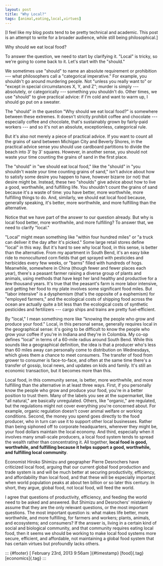 ```yaml
---
layout: post
title: "Why Local?"
tags: [animal,eating,local,virtues]
---
```



\[I feel like my blog posts tend to be pretty technical and academic. This post is an attempt to write for a broader audience, while still being philosophical.\]

Why should we eat local food?

To answer the question, we need to start by clarifying it. "Local" is tricky, so we're going to come back to it. Let's start with the "should."

We sometimes use "should" to name an absolute requirement or prohibition --- what philosophers call a "categorical imperative." For example, you shouldn't go around murdering people. Not "unless you really want to" or "except in special circumstances X, Y, and Z"; murder is simply --- absolutely, or categorically --- something you shouldn't do. Other times, we use "should" to give practical advice: if I'm cold and want to warm up, I should go put on a sweater.

The "should" in the question "Why should we eat local food?" is somewhere between these extremes. It doesn't strictly prohibit coffee and chocolate --- especially coffee and chocolate, that's sustainably grown by fairly-paid workers --- and so it's not an absolute, exceptionless, categorical rule.

But it's also not merely a piece of practical advice. If you want to count all the grains of sand between Michigan City and Beverly Shores, in the practical advice sense you should use cardboard partitions to divide the beach into 3' by 3' squares. However, in another sense, you should not waste your time counting the grains of sand in the first place.

The "should" in "we should eat local food," like the "should" in "you shouldn't waste your time counting grains of sand," isn't advice about how to satisfy some desire you happen to have, however bizarre (or not) that desire might be. Instead, these two "shoulds" give advice about how to live a good, worthwhile, and fulfilling life. You shouldn't count the grains of sand because it's a waste of time: you have better, more worthwhile, more fulfilling things to do. And, similarly, we should eat local food because, generally speaking, it's better, more worthwhile, and more fulfilling than the alternative.

Notice that we have part of the answer to our question already. But why is local food better, more worthwhile, and more fulfilling? To answer that, we need to clarify "local."

"Local" might mean something like "within four hundred miles" or "a truck can deliver it the day after it's picked." Some large retail stores define "local" in this way. But it's hard to see why local food, in this sense, is better than the alternative. From my apartment in South Bend, it's an easy bike ride to monocultured corn fields that get sprayed with pesticides and herbicides every few weeks, or "barns" filled with hundreds of hogs. Meanwhile, somewhere in China (though fewer and fewer places each year), there's a peasant farmer raising a diverse group of plants and animals, using methods that have kept her land healthy and productive for a few thousand years. It's true that the peasant's farm is more labor intensive, and getting her food to my plate involves some significant food miles. But "labor intensive" is a dysphemism (that's the opposite of a euphemism) for "employed farmers," and the ecological costs of shipping food across the ocean are actually quite a bit less than the ecological costs of synthetic pesticides and fertilizers --- cargo ships and trains are pretty fuel-efficient.

By "local," I mean something more like "knowing the people who grow and produce your food." Local, in this personal sense, generally requires local in the geographical sense: it's going to be difficult to know the people who grow your coffee if you're in Indiana and they're in Colombia. My co-op defines "local" in terms of a 60-mile radius around South Bend. While this sounds like a geographical definition, the idea is that a producer who's less than 60 miles away can personally come to distribution on Wednesdays, which gives them a chance to meet consumers. The transfer of food from grower to consumer is face-to-face, and often at the same time there's a transfer of gossip, local news, and updates on kids and family. It's still an economic transaction, but it becomes more than this.

Local food, in this community sense, is better, more worthwhile, and more fulfilling than the alternative in at least three ways. First, if you personally know the people who grow and produce your food, you're in a better position to trust them. Many of the labels you see at the supermarket, like "all natural," are basically unregulated. Others, like "organic," are regulated, but the regulations might not cover everything you're concerned about. For example, organic regulation doesn't cover animal welfare or working conditions. Second, the money you spend goes directly to the food producer, who in turn can use it to support other local businesses. Rather than being siphoned off to corporate headquarters, wherever they might be, your food dollars maintain the local economy. And third, especially when it involves many small-scale producers, a local food system tends to spread the wealth rather than concentrating it. All together, **local food is good, worthwhile, and fulfilling because it helps support a good, worthwhile, and fulfilling local community**.

Economist Hiroko Shimizu and geographer Pierre Desrochers have criticized local food, arguing that our current global food production and trade system is and will be much better at securing productivity, efficiency, and affordability than local food, and that these will be especially important when world population peaks at about ten billion or so later this century. In short, they argue, global food, not local food, will feed the world.

I agree that questions of productivity, efficiency, and feeding the world need to be asked and answered. But Shimizu and Desrochers' mistakenly assume that they are the only relevant questions, or the most important questions. The most important question is: what makes life better, more worthwhile, and more fulfilling, for farmers and workers; plants, animals, and ecosystems; and consumers? If the answer is, living in a certain kind of social and biological community, and that community requires eating local food, then it seems we should be working to make local food systems more secure, efficient, and affordable, not maintaining a global food system that has certain virtues but profoundly lacks others.

::: {#footer}
[ February 23rd, 2013 9:56am ]{#timestamp} [food]{.tag} [economics]{.tag}
:::

